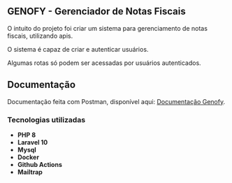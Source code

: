 ## GENOFY - Gerenciador de Notas Fiscais

O intuito do projeto foi criar um sistema para gerenciamento de notas fiscais, utilizando apis.

O sistema é capaz de criar e autenticar usuários.

Algumas rotas só podem ser acessadas por usuários autenticados.

## Documentação

Documentação feita com Postman, disponível aqui: [Documentação Genofy](https://documenter.getpostman.com/view/10576832/2s9YeHbBGx).

### Tecnologias utilizadas

- **PHP 8**
- **Laravel 10**
- **Mysql**
- **Docker**
- **Github Actions**
- **Mailtrap**
